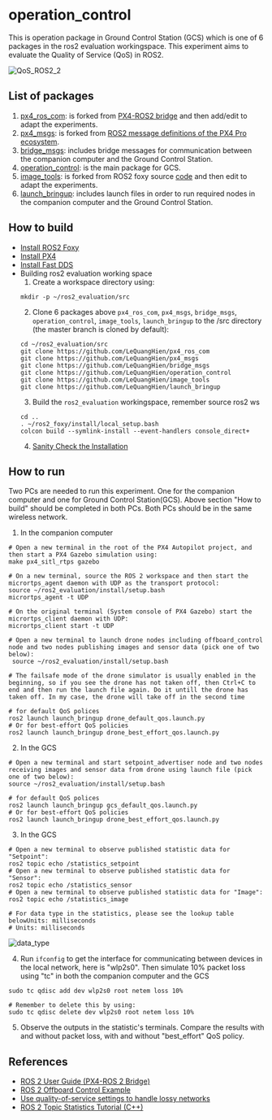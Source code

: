 # operation_control
This is operation package in Ground Control Station (GCS) which is one of 6 packages in the ros2 evaluation workingspace. This experiment aims to evaluate the Quality of Service (QoS) in ROS2.

![QoS_ROS2_2](https://user-images.githubusercontent.com/9337121/124899938-e5712d00-dfe0-11eb-8b0b-c62092bede1c.png)


## List of packages
1. [px4_ros_com](https://github.com/LeQuangHien/px4_ros_com): is forked from [PX4-ROS2 bridge](https://github.com/PX4/px4_ros_com) and then add/edit to adapt the experiments.
2. [px4_msgs](https://github.com/LeQuangHien/px4_msgs): is forked from [ROS2 message definitions of the PX4 Pro ecosystem](https://github.com/PX4/px4_msgs).
3. [bridge_msgs](https://github.com/LeQuangHien/bridge_msgs): includes bridge messages for communication between the companion computer and the Ground Control Station.
4. [operation_control](https://github.com/LeQuangHien/operation_control): is the main package for GCS.
5. [image_tools](https://github.com/LeQuangHien/image_tools): is forked from ROS2 foxy source [code](https://github.com/ros2/ros2/releases/tag/release-foxy-20201211) and then edit to adapt the experiments.
6. [launch_bringup](https://github.com/LeQuangHien/launch_bringup): includes launch files in order to run required nodes in the companion computer and the Ground Control Station.

## How to build
- [Install ROS2 Foxy](https://docs.ros.org/en/foxy/Installation.html)
- [Install PX4](https://docs.px4.io/master/en/dev_setup/dev_env_linux_ubuntu.html)
- [Install Fast DDS](https://docs.px4.io/master/en/dev_setup/fast-dds-installation.html)
- Building ros2 evaluation working space
  1. Create a workspace directory using:
  ```
  mkdir -p ~/ros2_evaluation/src
  ```
  2. Clone 6 packages above `px4_ros_com`, `px4_msgs`, `bridge_msgs`, `operation_control`, `image_tools`, `launch_bringup` to the /src directory (the master branch is cloned by default):
  ```
  cd ~/ros2_evaluation/src
  git clone https://github.com/LeQuangHien/px4_ros_com
  git clone https://github.com/LeQuangHien/px4_msgs
  git clone https://github.com/LeQuangHien/bridge_msgs
  git clone https://github.com/LeQuangHien/operation_control
  git clone https://github.com/LeQuangHien/image_tools
  git clone https://github.com/LeQuangHien/launch_bringup
  ```
  3. Build the `ros2_evaluation` workingspace, remember source ros2 ws 
  ```
  cd ..
  . ~/ros2_foxy/install/local_setup.bash
  colcon build --symlink-install --event-handlers console_direct+
  ```
  4. [Sanity Check the Installation](https://docs.px4.io/master/en/ros/ros2_comm.html#sanity-check-the-installation)
   
## How to run
Two PCs are needed to run this experiment. One for the companion computer and one for Ground Control Station(GCS). Above section "How to build" should be completed in both PCs. Both PCs should be in the same wireless network.

1. In the companion computer
  
  ```
  # Open a new terminal in the root of the PX4 Autopilot project, and then start a PX4 Gazebo simulation using:
  make px4_sitl_rtps gazebo
  
  # On a new terminal, source the ROS 2 workspace and then start the micrortps_agent daemon with UDP as the transport protocol:
  source ~/ros2_evaluation/install/setup.bash
  micrortps_agent -t UDP
  
  # On the original terminal (System console of PX4 Gazebo) start the micrortps_client daemon with UDP:
  micrortps_client start -t UDP
  
  # Open a new terminal to launch drone nodes including offboard_control node and two nodes publishing images and sensor data (pick one of two below):
   source ~/ros2_evaluation/install/setup.bash
   
  # The failsafe mode of the drone simulator is usually enabled in the beginning, so if you see the drone has not taken off, then Ctrl+C to end and then run the launch file again. Do it untill the drone has taken off. In my case, the drone will take off in the second time
  
  # for default QoS polices
  ros2 launch launch_bringup drone_default_qos.launch.py
  # Or for best-effort QoS policies
  ros2 launch launch_bringup drone_best_effort_qos.launch.py
  ```
  
2. In the GCS
 
  ``` 
  # Open a new terminal and start setpoint_advertiser node and two nodes receiving images and sensor data from drone using launch file (pick one of two below):
  source ~/ros2_evaluation/install/setup.bash
  
  # for default QoS polices
  ros2 launch launch_bringup gcs_default_qos.launch.py
  # Or for best-effort QoS policies
  ros2 launch launch_bringup drone_best_effort_qos.launch.py
  ```

3. In the GCS
  
  ```
  # Open a new terminal to observe published statistic data for "Setpoint":
  ros2 topic echo /statistics_setpoint
  # Open a new terminal to observe published statistic data for "Sensor":
  ros2 topic echo /statistics_sensor
  # Open a new terminal to observe published statistic data for "Image":
  ros2 topic echo /statistics_image
  
  # For data type in the statistics, please see the lookup table belowUnits: milliseconds
  # Units: milliseconds
  ```
  ![data_type](https://user-images.githubusercontent.com/9337121/124759851-691f1100-df30-11eb-9b92-b7f669b6e050.png)
  
4. Run `ifconfig` to get the interface for communicating between devices in the local network, here is "wlp2s0". Then simulate 10% packet loss using "tc" in both the companion computer and the GCS
  ```
  sudo tc qdisc add dev wlp2s0 root netem loss 10%  
  
  # Remember to delete this by using: 
  sudo tc qdisc delete dev wlp2s0 root netem loss 10%
  ```
5. Observe the outputs in the statistic's terminals. Compare the results with and without packet loss, with and without "best_effort" QoS policy.


## References
- [ROS 2 User Guide (PX4-ROS 2 Bridge)](https://docs.px4.io/master/en/ros/ros2_comm.html)
- [ROS 2 Offboard Control Example](https://docs.px4.io/master/en/ros/ros2_offboard_control.html)
- [Use quality-of-service settings to handle lossy networks](https://docs.ros.org/en/foxy/Tutorials/Quality-of-Service.html)
- [ROS 2 Topic Statistics Tutorial (C++)](https://docs.ros.org/en/foxy/Tutorials/Topics/Topic-Statistics-Tutorial.html)
